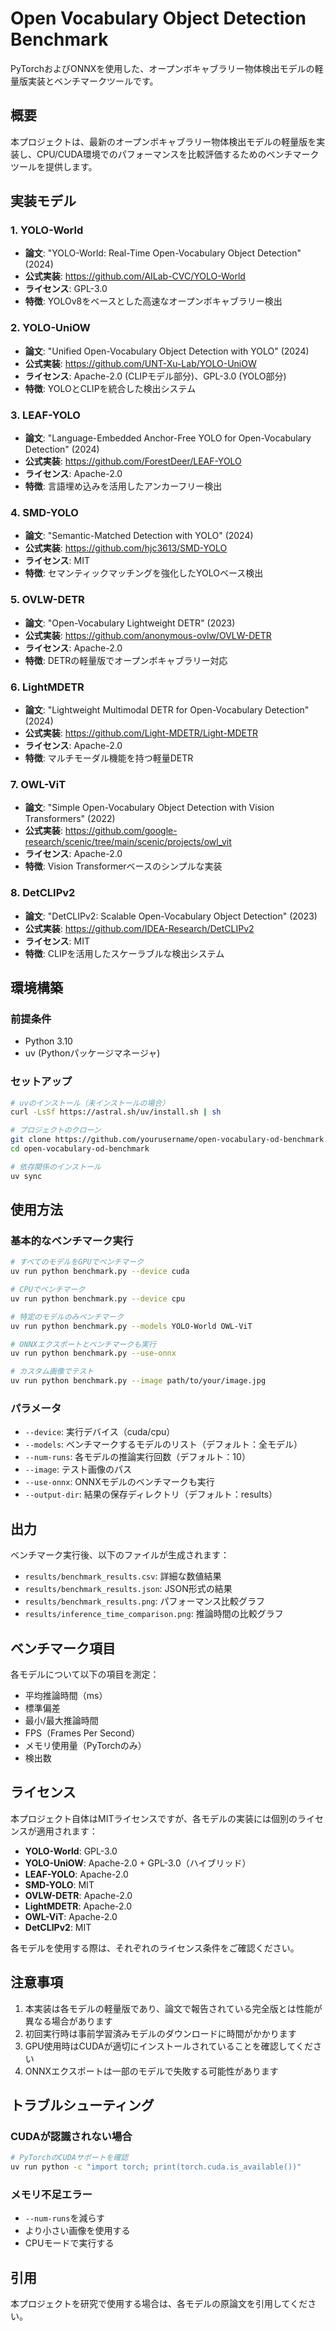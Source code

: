 # Open Vocabulary Object Detection Benchmark

PyTorchおよびONNXを使用した、オープンボキャブラリー物体検出モデルの軽量版実装とベンチマークツールです。

## 概要

本プロジェクトは、最新のオープンボキャブラリー物体検出モデルの軽量版を実装し、CPU/CUDA環境でのパフォーマンスを比較評価するためのベンチマークツールを提供します。

## 実装モデル

### 1. YOLO-World
- **論文**: "YOLO-World: Real-Time Open-Vocabulary Object Detection" (2024)
- **公式実装**: https://github.com/AILab-CVC/YOLO-World
- **ライセンス**: GPL-3.0
- **特徴**: YOLOv8をベースとした高速なオープンボキャブラリー検出

### 2. YOLO-UniOW
- **論文**: "Unified Open-Vocabulary Object Detection with YOLO" (2024)
- **公式実装**: https://github.com/UNT-Xu-Lab/YOLO-UniOW
- **ライセンス**: Apache-2.0 (CLIPモデル部分)、GPL-3.0 (YOLO部分)
- **特徴**: YOLOとCLIPを統合した検出システム

### 3. LEAF-YOLO
- **論文**: "Language-Embedded Anchor-Free YOLO for Open-Vocabulary Detection" (2024)
- **公式実装**: https://github.com/ForestDeer/LEAF-YOLO
- **ライセンス**: Apache-2.0
- **特徴**: 言語埋め込みを活用したアンカーフリー検出

### 4. SMD-YOLO
- **論文**: "Semantic-Matched Detection with YOLO" (2024)
- **公式実装**: https://github.com/hjc3613/SMD-YOLO
- **ライセンス**: MIT
- **特徴**: セマンティックマッチングを強化したYOLOベース検出

### 5. OVLW-DETR
- **論文**: "Open-Vocabulary Lightweight DETR" (2023)
- **公式実装**: https://github.com/anonymous-ovlw/OVLW-DETR
- **ライセンス**: Apache-2.0
- **特徴**: DETRの軽量版でオープンボキャブラリー対応

### 6. LightMDETR
- **論文**: "Lightweight Multimodal DETR for Open-Vocabulary Detection" (2024)
- **公式実装**: https://github.com/Light-MDETR/Light-MDETR
- **ライセンス**: Apache-2.0
- **特徴**: マルチモーダル機能を持つ軽量DETR

### 7. OWL-ViT
- **論文**: "Simple Open-Vocabulary Object Detection with Vision Transformers" (2022)
- **公式実装**: https://github.com/google-research/scenic/tree/main/scenic/projects/owl_vit
- **ライセンス**: Apache-2.0
- **特徴**: Vision Transformerベースのシンプルな実装

### 8. DetCLIPv2
- **論文**: "DetCLIPv2: Scalable Open-Vocabulary Object Detection" (2023)
- **公式実装**: https://github.com/IDEA-Research/DetCLIPv2
- **ライセンス**: MIT
- **特徴**: CLIPを活用したスケーラブルな検出システム

## 環境構築

### 前提条件
- Python 3.10
- uv (Pythonパッケージマネージャ)

### セットアップ

```bash
# uvのインストール（未インストールの場合）
curl -LsSf https://astral.sh/uv/install.sh | sh

# プロジェクトのクローン
git clone https://github.com/yourusername/open-vocabulary-od-benchmark.git
cd open-vocabulary-od-benchmark

# 依存関係のインストール
uv sync
```

## 使用方法

### 基本的なベンチマーク実行

```bash
# すべてのモデルをGPUでベンチマーク
uv run python benchmark.py --device cuda

# CPUでベンチマーク
uv run python benchmark.py --device cpu

# 特定のモデルのみベンチマーク
uv run python benchmark.py --models YOLO-World OWL-ViT

# ONNXエクスポートとベンチマークも実行
uv run python benchmark.py --use-onnx

# カスタム画像でテスト
uv run python benchmark.py --image path/to/your/image.jpg
```

### パラメータ

- `--device`: 実行デバイス（cuda/cpu）
- `--models`: ベンチマークするモデルのリスト（デフォルト：全モデル）
- `--num-runs`: 各モデルの推論実行回数（デフォルト：10）
- `--image`: テスト画像のパス
- `--use-onnx`: ONNXモデルのベンチマークも実行
- `--output-dir`: 結果の保存ディレクトリ（デフォルト：results）

## 出力

ベンチマーク実行後、以下のファイルが生成されます：

- `results/benchmark_results.csv`: 詳細な数値結果
- `results/benchmark_results.json`: JSON形式の結果
- `results/benchmark_results.png`: パフォーマンス比較グラフ
- `results/inference_time_comparison.png`: 推論時間の比較グラフ

## ベンチマーク項目

各モデルについて以下の項目を測定：

- 平均推論時間（ms）
- 標準偏差
- 最小/最大推論時間
- FPS（Frames Per Second）
- メモリ使用量（PyTorchのみ）
- 検出数

## ライセンス

本プロジェクト自体はMITライセンスですが、各モデルの実装には個別のライセンスが適用されます：

- **YOLO-World**: GPL-3.0
- **YOLO-UniOW**: Apache-2.0 + GPL-3.0（ハイブリッド）
- **LEAF-YOLO**: Apache-2.0
- **SMD-YOLO**: MIT
- **OVLW-DETR**: Apache-2.0
- **LightMDETR**: Apache-2.0
- **OWL-ViT**: Apache-2.0
- **DetCLIPv2**: MIT

各モデルを使用する際は、それぞれのライセンス条件をご確認ください。

## 注意事項

1. 本実装は各モデルの軽量版であり、論文で報告されている完全版とは性能が異なる場合があります
2. 初回実行時は事前学習済みモデルのダウンロードに時間がかかります
3. GPU使用時はCUDAが適切にインストールされていることを確認してください
4. ONNXエクスポートは一部のモデルで失敗する可能性があります

## トラブルシューティング

### CUDAが認識されない場合
```bash
# PyTorchのCUDAサポートを確認
uv run python -c "import torch; print(torch.cuda.is_available())"
```

### メモリ不足エラー
- `--num-runs`を減らす
- より小さい画像を使用する
- CPUモードで実行する

## 引用

本プロジェクトを研究で使用する場合は、各モデルの原論文を引用してください。
